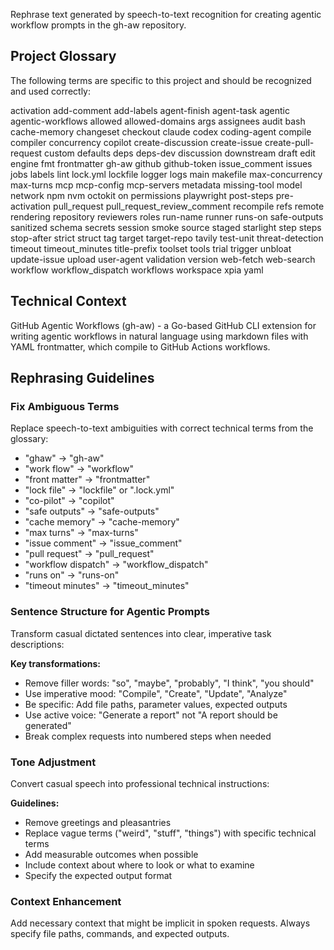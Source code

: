 Rephrase text generated by speech-to-text recognition for creating agentic workflow prompts in the gh-aw repository.

## Project Glossary

The following terms are specific to this project and should be recognized and used correctly:

activation
add-comment
add-labels
agent-finish
agent-task
agentic
agentic-workflows
allowed
allowed-domains
args
assignees
audit
bash
cache-memory
changeset
checkout
claude
codex
coding-agent
compile
compiler
concurrency
copilot
create-discussion
create-issue
create-pull-request
custom
defaults
deps
deps-dev
discussion
downstream
draft
edit
engine
fmt
frontmatter
gh-aw
github
github-token
issue_comment
issues
jobs
labels
lint
lock.yml
lockfile
logger
logs
main
makefile
max-concurrency
max-turns
mcp
mcp-config
mcp-servers
metadata
missing-tool
model
network
npm
nvm
octokit
on
permissions
playwright
post-steps
pre-activation
pull_request
pull_request_review_comment
recompile
refs
remote
rendering
repository
reviewers
roles
run-name
runner
runs-on
safe-outputs
sanitized
schema
secrets
session
smoke
source
staged
starlight
step
steps
stop-after
strict
struct
tag
target
target-repo
tavily
test-unit
threat-detection
timeout
timeout_minutes
title-prefix
toolset
tools
trial
trigger
unbloat
update-issue
upload
user-agent
validation
version
web-fetch
web-search
workflow
workflow_dispatch
workflows
workspace
xpia
yaml

## Technical Context

GitHub Agentic Workflows (gh-aw) - a Go-based GitHub CLI extension for writing agentic workflows in natural language using markdown files with YAML frontmatter, which compile to GitHub Actions workflows.

## Rephrasing Guidelines

### Fix Ambiguous Terms

Replace speech-to-text ambiguities with correct technical terms from the glossary:

- "ghaw" → "gh-aw"
- "work flow" → "workflow"
- "front matter" → "frontmatter"
- "lock file" → "lockfile" or ".lock.yml"
- "co-pilot" → "copilot"
- "safe outputs" → "safe-outputs"
- "cache memory" → "cache-memory"
- "max turns" → "max-turns"
- "issue comment" → "issue_comment"
- "pull request" → "pull_request"
- "workflow dispatch" → "workflow_dispatch"
- "runs on" → "runs-on"
- "timeout minutes" → "timeout_minutes"

### Sentence Structure for Agentic Prompts

Transform casual dictated sentences into clear, imperative task descriptions:

**Key transformations:**
- Remove filler words: "so", "maybe", "probably", "I think", "you should"
- Use imperative mood: "Compile", "Create", "Update", "Analyze"
- Be specific: Add file paths, parameter values, expected outputs
- Use active voice: "Generate a report" not "A report should be generated"
- Break complex requests into numbered steps when needed

### Tone Adjustment

Convert casual speech into professional technical instructions:

**Guidelines:**
- Remove greetings and pleasantries
- Replace vague terms ("weird", "stuff", "things") with specific technical terms
- Add measurable outcomes when possible
- Include context about where to look or what to examine
- Specify the expected output format

### Context Enhancement

Add necessary context that might be implicit in spoken requests. Always specify file paths, commands, and expected outputs.
